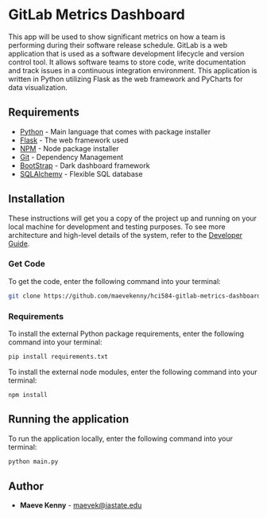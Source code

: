 # GitLab Metrics Dashboard

This app will be used to show significant metrics on how a team is performing during their software release schedule. GitLab is a web application that is used as a software development lifecycle and version control tool. It allows software teams to store code, write documentation and track issues in a continuous integration environment. This application is written in Python utilizing Flask as the web framework and PyCharts for data visualization.

## Requirements

- [Python](https://www.python.org/) - Main language that comes with package installer
- [Flask](https://flask.palletsprojects.com/en/1.1.x/) - The web framework used
- [NPM](https://www.npmjs.com/) - Node package installer
- [Git](https://git-scm.com/) - Dependency Management
- [BootStrap](https://getbootstrap.com/) - Dark dashboard framework
- [SQLAlchemy](https://www.sqlalchemy.org/) - Flexible SQL database

## Installation

These instructions will get you a copy of the project up and running on your local machine for development and testing purposes. To see more architecture and high-level details of the system, refer to the [Developer Guide](./docs/developer-guide.md).

### Get Code

To get the code, enter the following command into your terminal:

```bash
git clone https://github.com/maevekenny/hci584-gitlab-metrics-dashboard.git
```

### Requirements

To install the external Python package requirements, enter the following command into your terminal:

```bash
pip install requirements.txt
```

To install the external node modules, enter the following command into your terminal:

```
npm install
```

## Running the application

To run the application locally, enter the following command into your terminal:

```bash
python main.py
```

## Author

- **Maeve Kenny** - maevek@iastate.edu
